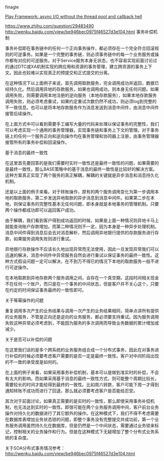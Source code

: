 


finagle


[Play Framework: async I/O without the thread pool and callback hell](https://engineering.linkedin.com/play/play-framework-async-io-without-thread-pool-and-callback-hell)




https://www.zhihu.com/question/29483490
http://wenku.baidu.com/view/be946bec0975f46527d3e104.html
事务补偿机制

事务补偿即在事务链中的任何一个正向事务操作，都必须存在一个完全符合回滚规则的可逆事务。如果是一个完整的事务链，则必须事务链中的每一个业务服务或操作都有对应的可逆服务。对于Service服务本身无状态，也不容易实现前面讨论过的通过DTC或XA机制实现的跨应用和资源的事务管理，建立跨资源的事务上下文。因此也较难以实现真正的预提交和正式提交的分离。

在这种情况下以上面例子来说，首先调用取款服务，完全调用成功并返回，数据已经持久化。然后调用异地的存款服务，如果也调用成功，则本身无任何问题。如果调用失败，则需要调用本地注册的逆向服务（本地存款服务），如果本地存款服务调用失败，则必须考虑重试，如果约定重试次数仍然不成功，则必须log到完整的不一致信息。也可以是将本地存款服务作为消息发送到消息中间件，由消息中间件接管后续操作。

在上面方式中可以看到需要手工编写大量的代码来处理以保证事务的完整性，我们可以考虑实现一个通用的事务管理器，实现事务链和事务上下文的管理。对于事务链上的任何一个服务正向和逆向操作均在事务管理和协同器上注册，由事务管理器接管所有的事务补偿和回滚操作。

基于消息的最终一致性

在这里首先要回答的是我们需要时实时一致性还是最终一致性的问题，如果需要的是最终一致性，那么BASE策略中的基于消息的最终一致性是比较好的解决方案。这种方案真正实现了两个服务的真正解耦，解耦的关键就是异步消息和消息持久化机制。

还是以上面的例子来看。对于转账操作，原有的两个服务调用变化为第一步调用本地的取款服务，第二步发送异地取款的异步消息到消息中间件。如果第二步在本地，则保证事务的完整性基本无任何问题，即本身就是本地事务的管理机制。只要两个操作都成功即可以返回客户成功。

由于解耦，我们看到客户得到成功返回的时候，如果是上面一种情况则异地卡马上就能查询账户存款增加。而第二种情况则不一定，因为本身是一种异步处理机制。消息中间件得到消息后会去对消息解析，然后调用异地银行提供的存款服务进行存款，如果服务调用失败则进行重试。

异地银行存款操作不应该长久地出现异常而无法使用，因此一旦发现异常我们可以迅速的解决，消息中间件中异常服务自然会进行重试以保证事务的最终一致性。这种方式假设问题一定可以解决，在不到万不得已的情况下本地的取款服务一般不进行可逆操作。

在本地取款到异地存款两个服务调用之间，会存在一个真空期，这段时间相关现金不在任何一个账户，而只是在一个事务的中间状态，但是客户并不关心这个，只要在约定的时间保证事务最终的一致性即可。

关于等幂操作的问题

重复调用多次产生的业务结果与调用一次产生的业务结果相同，简单点讲所有提供的业务服务，不管是正向还是逆向的业务服务，都必须要支持重试。因为服务调用失败这种异常必须考虑到，不能因为服务的多次调用而导致业务数据的累计增加或减少。

关于是否可以补偿的问题

在这里我们谈的是多个跨系统的业务服务组合成一个分布式事务，因此在对事务进行补偿的时候必须要考虑客户需要的是否一定是最终一致性。客户对中间阶段出现的不一致的承受度是如何的。

在上面的例子来看，如果采用事务补偿机制，基本可以是做到准实时的补偿，不会有太大的影响。而如果采用基于消息的最终一致性方式，则可能整个周期比较长，需要较长的时间才能给得到最终的一致性。比如周六转款，客户可能下周一才得到通知转账不成功而进行了回退，那么就必须要考虑客户是否能给忍受。

其次对于前面讨论，如果真正需要的是实时的一致性，那么即使采用事务补偿机制，也无法达到实时的一致性。即很可能在两个业务服务调用中间，客户前台业务操作对持久化的数据进行了其它额外的操作。在这种模式下，我们不得不考虑需要在数据库表增加业务状态锁的问题，即整个事务没有完整提交并成功前，第一个业务服务调用虽然持久化在数据库，但是仍然是一个中间状态，需要通过业务锁来标记，控制相关的业务操作和行为。但是在这种模式下无疑增加了整个分布式业务系统的复杂度。

关于SOA分布式事务情况参考：http://wenku.baidu.com/view/be946bec0975f46527d3e104.html








